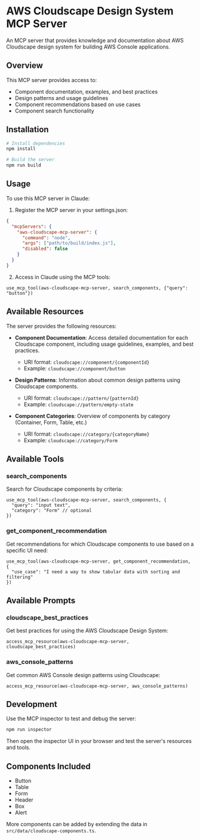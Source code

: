 # AWS Cloudscape Design System MCP Server

An MCP server that provides knowledge and documentation about AWS Cloudscape design system for building AWS Console applications.

## Overview

This MCP server provides access to:
- Component documentation, examples, and best practices
- Design patterns and usage guidelines
- Component recommendations based on use cases
- Component search functionality

## Installation

```bash
# Install dependencies
npm install

# Build the server
npm run build
```

## Usage

To use this MCP server in Claude:

1. Register the MCP server in your settings.json:

```json
{
  "mcpServers": {
    "aws-cloudscape-mcp-server": {
      "command": "node",
      "args": ["path/to/build/index.js"],
      "disabled": false
    }
  }
}
```

2. Access in Claude using the MCP tools:

```
use_mcp_tool(aws-cloudscape-mcp-server, search_components, {"query": "button"})
```

## Available Resources

The server provides the following resources:

- **Component Documentation**: Access detailed documentation for each Cloudscape component, including usage guidelines, examples, and best practices.
  - URI format: `cloudscape://component/{componentId}`
  - Example: `cloudscape://component/button`

- **Design Patterns**: Information about common design patterns using Cloudscape components.
  - URI format: `cloudscape://pattern/{patternId}`
  - Example: `cloudscape://pattern/empty-state`

- **Component Categories**: Overview of components by category (Container, Form, Table, etc.)
  - URI format: `cloudscape://category/{categoryName}`
  - Example: `cloudscape://category/Form`

## Available Tools

### search_components

Search for Cloudscape components by criteria:

```
use_mcp_tool(aws-cloudscape-mcp-server, search_components, {
  "query": "input text",
  "category": "Form" // optional
})
```

### get_component_recommendation

Get recommendations for which Cloudscape components to use based on a specific UI need:

```
use_mcp_tool(aws-cloudscape-mcp-server, get_component_recommendation, {
  "use_case": "I need a way to show tabular data with sorting and filtering"
})
```

## Available Prompts

### cloudscape_best_practices

Get best practices for using the AWS Cloudscape Design System:

```
access_mcp_resource(aws-cloudscape-mcp-server, cloudscape_best_practices)
```

### aws_console_patterns

Get common AWS Console design patterns using Cloudscape:

```
access_mcp_resource(aws-cloudscape-mcp-server, aws_console_patterns)
```

## Development

Use the MCP inspector to test and debug the server:

```bash
npm run inspector
```

Then open the inspector UI in your browser and test the server's resources and tools.

## Components Included

- Button
- Table
- Form
- Header
- Box
- Alert

More components can be added by extending the data in `src/data/cloudscape-components.ts`.
